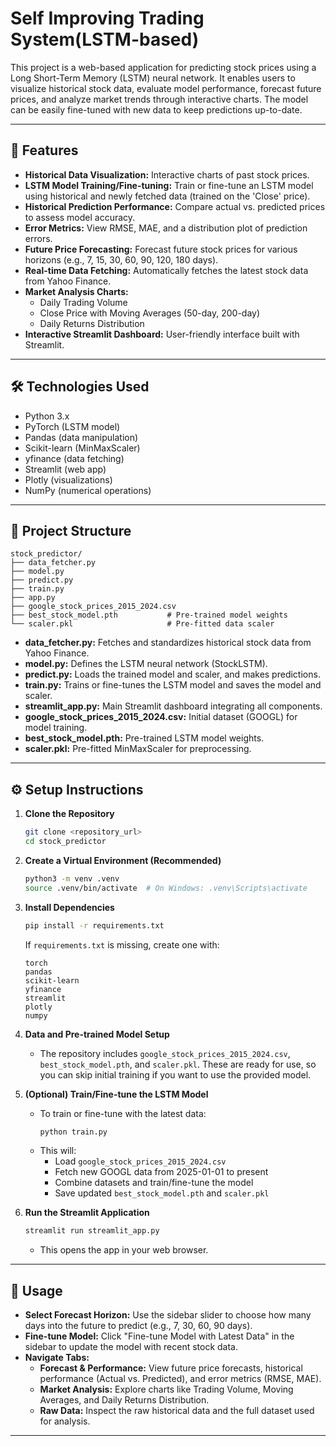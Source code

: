 # Self Improving Trading System(LSTM-based)

This project is a web-based application for predicting stock prices using a Long Short-Term Memory (LSTM) neural network. It enables users to visualize historical stock data, evaluate model performance, forecast future prices, and analyze market trends through interactive charts. The model can be easily fine-tuned with new data to keep predictions up-to-date.

---

## 🚀 Features

- **Historical Data Visualization:** Interactive charts of past stock prices.
- **LSTM Model Training/Fine-tuning:** Train or fine-tune an LSTM model using historical and newly fetched data (trained on the 'Close' price).
- **Historical Prediction Performance:** Compare actual vs. predicted prices to assess model accuracy.
- **Error Metrics:** View RMSE, MAE, and a distribution plot of prediction errors.
- **Future Price Forecasting:** Forecast future stock prices for various horizons (e.g., 7, 15, 30, 60, 90, 120, 180 days).
- **Real-time Data Fetching:** Automatically fetches the latest stock data from Yahoo Finance.
- **Market Analysis Charts:**
    - Daily Trading Volume
    - Close Price with Moving Averages (50-day, 200-day)
    - Daily Returns Distribution
- **Interactive Streamlit Dashboard:** User-friendly interface built with Streamlit.

---

## 🛠️ Technologies Used

- Python 3.x
- PyTorch (LSTM model)
- Pandas (data manipulation)
- Scikit-learn (MinMaxScaler)
- yfinance (data fetching)
- Streamlit (web app)
- Plotly (visualizations)
- NumPy (numerical operations)

---

## 📂 Project Structure

```
stock_predictor/
├── data_fetcher.py
├── model.py
├── predict.py
├── train.py
├── app.py
├── google_stock_prices_2015_2024.csv
├── best_stock_model.pth           # Pre-trained model weights
└── scaler.pkl                     # Pre-fitted data scaler
```

- **data_fetcher.py:** Fetches and standardizes historical stock data from Yahoo Finance.
- **model.py:** Defines the LSTM neural network (StockLSTM).
- **predict.py:** Loads the trained model and scaler, and makes predictions.
- **train.py:** Trains or fine-tunes the LSTM model and saves the model and scaler.
- **streamlit_app.py:** Main Streamlit dashboard integrating all components.
- **google_stock_prices_2015_2024.csv:** Initial dataset (GOOGL) for model training.
- **best_stock_model.pth:** Pre-trained LSTM model weights.
- **scaler.pkl:** Pre-fitted MinMaxScaler for preprocessing.

---

## ⚙️ Setup Instructions

1. **Clone the Repository**
     ```bash
     git clone <repository_url>
     cd stock_predictor
     ```

2. **Create a Virtual Environment (Recommended)**
     ```bash
     python3 -m venv .venv
     source .venv/bin/activate  # On Windows: .venv\Scripts\activate
     ```

3. **Install Dependencies**
     ```bash
     pip install -r requirements.txt
     ```
     If `requirements.txt` is missing, create one with:
     ```
     torch
     pandas
     scikit-learn
     yfinance
     streamlit
     plotly
     numpy
     ```

4. **Data and Pre-trained Model Setup**
     - The repository includes `google_stock_prices_2015_2024.csv`, `best_stock_model.pth`, and `scaler.pkl`. These are ready for use, so you can skip initial training if you want to use the provided model.

5. **(Optional) Train/Fine-tune the LSTM Model**
     - To train or fine-tune with the latest data:
         ```bash
         python train.py
         ```
     - This will:
         - Load `google_stock_prices_2015_2024.csv`
         - Fetch new GOOGL data from 2025-01-01 to present
         - Combine datasets and train/fine-tune the model
         - Save updated `best_stock_model.pth` and `scaler.pkl`

6. **Run the Streamlit Application**
     ```bash
     streamlit run streamlit_app.py
     ```
     - This opens the app in your web browser.

---

## 🚀 Usage

- **Select Forecast Horizon:** Use the sidebar slider to choose how many days into the future to predict (e.g., 7, 30, 60, 90 days).
- **Fine-tune Model:** Click "Fine-tune Model with Latest Data" in the sidebar to update the model with recent stock data.
- **Navigate Tabs:**
    - **Forecast & Performance:** View future price forecasts, historical performance (Actual vs. Predicted), and error metrics (RMSE, MAE).
    - **Market Analysis:** Explore charts like Trading Volume, Moving Averages, and Daily Returns Distribution.
    - **Raw Data:** Inspect the raw historical data and the full dataset used for analysis.

---
